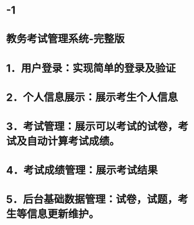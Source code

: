 # -1
# 教务考试管理系统-完整版
# 1．用户登录：实现简单的登录及验证
# 2．个人信息展示：展示考生个人信息
# 3．考试管理：展示可以考试的试卷，考试及自动计算考试成绩。
# 4．考试成绩管理：展示考试结果
# 5．后台基础数据管理：试卷，试题，考生等信息更新维护。

